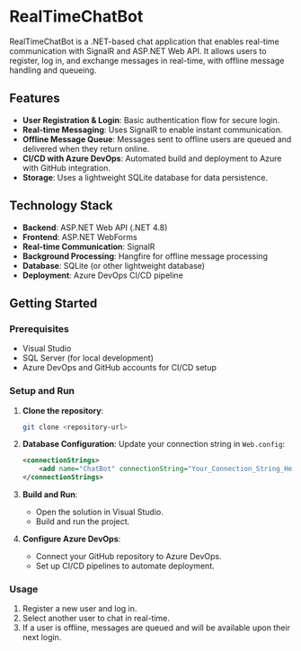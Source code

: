 # RealTimeChatBot

RealTimeChatBot is a .NET-based chat application that enables real-time communication with SignalR and ASP.NET Web API. It allows users to register, log in, and exchange messages in real-time, with offline message handling and queueing.

## Features

- **User Registration & Login**: Basic authentication flow for secure login.
- **Real-time Messaging**: Uses SignalR to enable instant communication.
- **Offline Message Queue**: Messages sent to offline users are queued and delivered when they return online.
- **CI/CD with Azure DevOps**: Automated build and deployment to Azure with GitHub integration.
- **Storage**: Uses a lightweight SQLite database for data persistence.

## Technology Stack

- **Backend**: ASP.NET Web API (.NET 4.8)
- **Frontend**: ASP.NET WebForms
- **Real-time Communication**: SignalR
- **Background Processing**: Hangfire for offline message processing
- **Database**: SQLite (or other lightweight database)
- **Deployment**: Azure DevOps CI/CD pipeline

## Getting Started

### Prerequisites

- Visual Studio
- SQL Server (for local development)
- Azure DevOps and GitHub accounts for CI/CD setup

### Setup and Run

1. **Clone the repository**:
   ```bash
   git clone <repository-url>
   ```

2. **Database Configuration**:
   Update your connection string in `Web.config`:
   ```xml
   <connectionStrings>
       <add name="ChatBot" connectionString="Your_Connection_String_Here" providerName="System.Data.SqlClient" />
   </connectionStrings>
   ```

3. **Build and Run**:
   - Open the solution in Visual Studio.
   - Build and run the project.

4. **Configure Azure DevOps**:
   - Connect your GitHub repository to Azure DevOps.
   - Set up CI/CD pipelines to automate deployment.

### Usage

1. Register a new user and log in.
2. Select another user to chat in real-time.
3. If a user is offline, messages are queued and will be available upon their next login.
